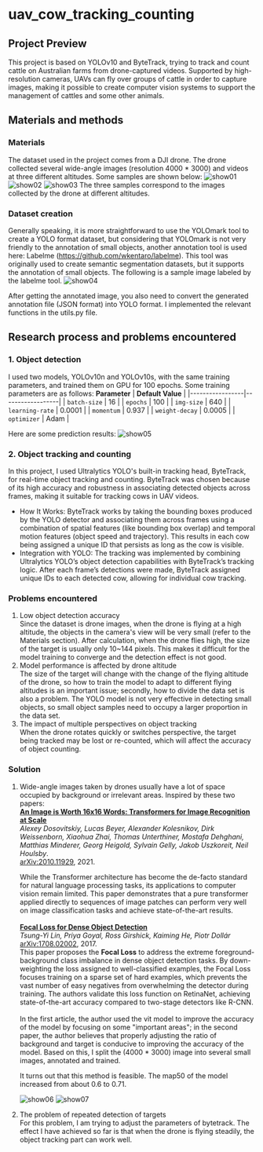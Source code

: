 # uav_cow_tracking_counting

## Project Preview
This project is based on YOLOv10 and ByteTrack, trying to track and count cattle on Australian farms from drone-captured videos. Supported by high-resolution cameras, UAVs can fly over groups of cattle in order to capture images, making it possible to create computer vision systems to support the management of cattles and some other animals.

## Materials and methods

### Materials
The dataset used in the project comes from a DJI drone. The drone collected several wide-angle images (resolution 4000 * 3000) and videos at three different altitudes. Some samples are shown below:
![show01](./images/show01.jpg)
![show02](./images/show02.jpg)
![show03](./images/show03.jpg)
The three samples correspond to the images collected by the drone at different altitudes.

### Dataset creation
Generally speaking, it is more straightforward to use the YOLOmark tool to create a YOLO format dataset, but considering that YOLOmark is not very friendly to the annotation of small objects, another annotation tool is used here: Labelme (https://github.com/wkentaro/labelme). This tool was originally used to create semantic segmentation datasets, but it supports the annotation of small objects. The following is a sample image labeled by the labelme tool.
![show04](./images/show04.png)

After getting the annotated image, you also need to convert the generated annotation file (JSON format) into YOLO format. I implemented the relevant functions in the utils.py file.


## Research process and problems encountered

### 1. Object detection
I used two models, YOLOv10n and YOLOv10s, with the same training parameters, and trained them on GPU for 100 epochs. Some training parameters are as follows:
 **Parameter**   | **Default Value** |
|-----------------|------------------|
| `batch-size`    | 16               |
| `epochs`        | 100              |
| `img-size`      | 640              |
| `learning-rate` | 0.0001           |
| `momentum`      | 0.937            |
| `weight-decay`  | 0.0005           |
| `optimizer`     | Adam             |                                                           

Here are some prediction results:
![show05](./images/show05.png)

### 2. Object tracking and counting
In this project, I used Ultralytics YOLO's built-in tracking head, ByteTrack, for real-time object tracking and counting. ByteTrack was chosen because of its high accuracy and robustness in associating detected objects across frames, making it suitable for tracking cows in UAV videos.
<ul>
<li>
How It Works: ByteTrack works by taking the bounding boxes produced by the YOLO detector and associating them across frames using a combination of spatial features (like bounding box overlap) and temporal motion features (object speed and trajectory). This results in each cow being assigned a unique ID that persists as long as the cow is visible.
</li>
<li>
Integration with YOLO: The tracking was implemented by combining Ultralytics YOLO’s object detection capabilities with ByteTrack’s tracking logic. After each frame’s detections were made, ByteTrack assigned unique IDs to each detected cow, allowing for individual cow tracking.
</li>
</ul>


### Problems encountered
1. Low object detection accuracy <br>
Since the dataset is drone images, when the drone is flying at a high altitude, the objects in the camera's view will be very small (refer to the Materials section). After calculation, when the drone flies high, the size of the target is usually only 10~144 pixels. This makes it difficult for the model training to converge and the detection effect is not good.
2. Model performance is affected by drone altitude <br>
The size of the target will change with the change of the flying altitude of the drone, so how to train the model to adapt to different flying altitudes is an important issue; secondly, how to divide the data set is also a problem. The YOLO model is not very effective in detecting small objects, so small object samples need to occupy a larger proportion in the data set.
3. The impact of multiple perspectives on object tracking <br>
When the drone rotates quickly or switches perspective, the target being tracked may be lost or re-counted, which will affect the accuracy of object counting.


### Solution
1. Wide-angle images taken by drones usually have a lot of space occupied by background or irrelevant areas. Inspired by these two papers: <br>
   [**An Image is Worth 16x16 Words: Transformers for Image Recognition at Scale**](https://doi.org/10.48550/arXiv.2010.11929)  
   *Alexey Dosovitskiy, Lucas Beyer, Alexander Kolesnikov, Dirk Weissenborn, Xiaohua Zhai, Thomas Unterthiner, Mostafa Dehghani, Matthias Minderer, Georg Heigold, Sylvain Gelly, Jakob Uszkoreit, Neil Houlsby*.  
   [arXiv:2010.11929](https://doi.org/10.48550/arXiv.2010.11929), 2021.  
   
   While the Transformer architecture has become the de-facto standard for natural language processing tasks, its applications to computer vision remain limited. This paper demonstrates that a pure transformer applied directly to sequences of image patches can perform very well on image classification tasks and achieve state-of-the-art results.
   <br> <br>
   [**Focal Loss for Dense Object Detection**](https://doi.org/10.48550/arXiv.1708.02002)  
   *Tsung-Yi Lin, Priya Goyal, Ross Girshick, Kaiming He, Piotr Dollár*  
   [arXiv:1708.02002](https://doi.org/10.48550/arXiv.1708.02002), 2017.  
   This paper proposes the **Focal Loss** to address the extreme foreground-background class imbalance in dense object detection tasks. By down-weighting the loss assigned to well-classified examples, the Focal Loss focuses training on a sparse set of hard examples, which prevents the vast number of easy negatives from overwhelming the detector during training. The authors validate this loss function on RetinaNet, achieving state-of-the-art accuracy compared to two-stage detectors like R-CNN.
   <br><br>
   In the first article, the author used the vit model to improve the accuracy of the model by focusing on some "important areas"; in the second paper, the author believes that properly adjusting the ratio of background and target is conducive to improving the accuracy of the model. Based on this, I split the (4000 * 3000) image into several small images, annotated and trained.
   
   It turns out that this method is feasible. The map50 of the model increased from about 0.6 to 0.71. <br>
   
   ![show06](./images/show06.jpg) 
   ![show07](./images/show07.png)

2. The problem of repeated detection of targets<br>
   For this problem, I am trying to adjust the parameters of bytetrack. The effect I have achieved so far is that when the drone is flying steadily, the object tracking part can work well.

   <br>
   